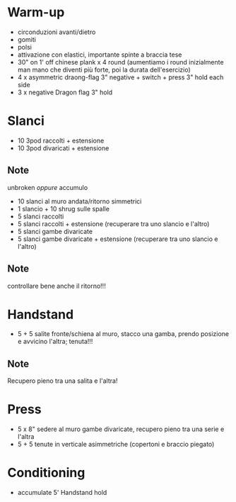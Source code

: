 # Warm-up

 * circonduzioni avanti/dietro
 * gomiti
 * polsi 
 * attivazione con elastici, importante spinte a braccia tese
 * 30" on 1' off chinese plank x 4 round (aumentiamo i round inizialmente man mano che diventi più forte, poi la durata dell'esercizio)
 * 4 x asymmetric draong-flag 3" negative + switch + press 3" hold each side
 * 3 x negative Dragon flag 3" hold

# Slanci

 * 10 3pod raccolti + estensione
 * 10 3pod divaricati + estensione

## Note

unbroken _oppure_ accumulo

 * 10 slanci al muro andata/ritorno simmetrici
 * 1 slancio + 10 shrug sulle spalle
 * 5 slanci raccolti
 * 5 slanci raccolti + estensione (recuperare tra uno slancio e l'altro)
 * 5 slanci gambe divaricate
 * 5 slanci gambe divaricate + estensione  (recuperare tra uno slancio e l'altro)

## Note

controllare bene anche il ritorno!!!

# Handstand

 * 5 + 5 salite fronte/schiena al muro, stacco una gamba, prendo posizione e avvicino l'altra; tenuta!!!

## Note

Recupero pieno tra una salita e l'altra!

# Press

 * 5 x 8" sedere al muro gambe divaricate, recupero pieno tra una serie e l'altra
 * 5 + 5 tenute in verticale asimmetriche (copertoni e braccio piegato)

# Conditioning

 * accumulate 5' Handstand hold
